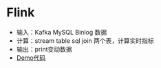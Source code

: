 # Flink
- 输入：Kafka MySQL Binlog 数据
- 计算：stream table sql join 两个表，计算实时指标
- 输出：print变动数据
- [Demo代码](https://github.com/linweijiang/Flink/blob/master/src/main/java/BinlogStreamSQL.java)
